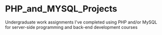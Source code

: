 # PHP_and_MYSQL_Projects

Undergraduate work assignments I've completed using PHP and/or MySQL for server-side programming and back-end development courses 
